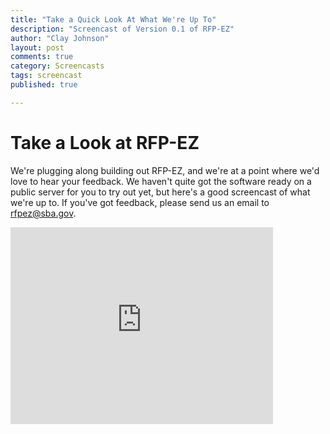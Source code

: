 ```yaml
---
title: "Take a Quick Look At What We're Up To"
description: "Screencast of Version 0.1 of RFP-EZ"
author: "Clay Johnson"
layout: post
comments: true
category: Screencasts
tags: screencast
published: true

---
```


# Take a Look at RFP-EZ

We're plugging along building out RFP-EZ, and we're at a point where we'd love to hear your feedback. We haven't quite got the software ready on a public server for you to try out yet, but here's a good screencast of what we're up to. If you've got feedback, please send us an email to rfpez@sba.gov.


<iframe width="420" height="315" src="http://www.youtube.com/embed/JstDibzxYb8" frameborder="0"></iframe>